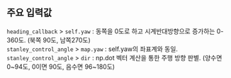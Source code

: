 ## 주요 입력값  
```heading_callback``` > ```self.yaw``` : 동쪽을 0도로 하고 시계반대방향으로 증가하는 0-360도. (북쪽 90도, 남쪽270도)  
```stanley_control_angle``` > ```map.yaw``` : self.yaw의 좌표계와 동일.  
```stanley_control_angle``` > ```dir``` : np.dot 벡터 계산을 통한 주행 방향 판별. (양수면 0~94도, 0이면 90도, 음수면 96~180도)  
